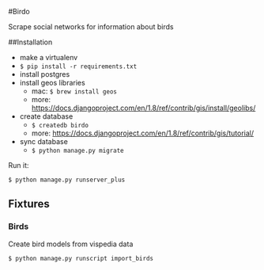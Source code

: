 #Birdo

Scrape social networks for information about birds

##Installation

* make a virtualenv
* `$ pip install -r requirements.txt`
* install postgres
* install geos libraries
    * mac: `$ brew install geos`
    * more: https://docs.djangoproject.com/en/1.8/ref/contrib/gis/install/geolibs/
* create database
    * `$ createdb birdo`
    * more: https://docs.djangoproject.com/en/1.8/ref/contrib/gis/tutorial/
* sync database
    * `$ python manage.py migrate`

Run it:

`$ python manage.py runserver_plus`


## Fixtures

### Birds

Create bird models from vispedia data

`$ python manage.py runscript import_birds`
